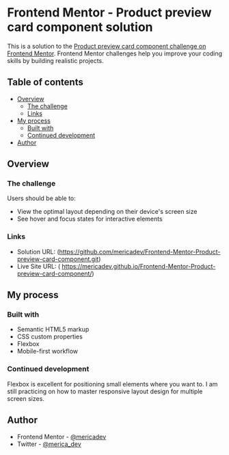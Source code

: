# Frontend Mentor - Product preview card component solution

This is a solution to the [Product preview card component challenge on Frontend Mentor](https://www.frontendmentor.io/challenges/product-preview-card-component-GO7UmttRfa). Frontend Mentor challenges help you improve your coding skills by building realistic projects. 

## Table of contents

- [Overview](#overview)
  - [The challenge](#the-challenge)
  - [Links](#links)
- [My process](#my-process)
  - [Built with](#built-with)
  - [Continued development](#continued-development)
- [Author](#author)


## Overview

### The challenge

Users should be able to:

- View the optimal layout depending on their device's screen size
- See hover and focus states for interactive elements



### Links

- Solution URL: (https://github.com/mericadev/Frontend-Mentor-Product-preview-card-component.git)
- Live Site URL: ( https://mericadev.github.io/Frontend-Mentor-Product-preview-card-component/)

## My process

### Built with

- Semantic HTML5 markup
- CSS custom properties
- Flexbox
- Mobile-first workflow


### Continued development
Flexbox is excellent for positioning small elements where you want to. 
I am still practicing on how to master responsive layout design for multiple screen sizes.


## Author

- Frontend Mentor - [@mericadev](https://www.frontendmentor.io/profile/mericadev)
- Twitter - [@merica_dev](https://www.twitter.com/merica_dev)



